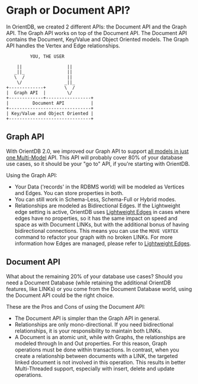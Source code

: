 # Graph or Document API?
In OrientDB, we created 2 different APIs: the Document API and the Graph API. The Graph API works on top of the Document API. The Document API contains the Document, Key/Value and Object Oriented models. The Graph API handles the Vertex and Edge relationships.

``` 
         YOU, THE USER

    ||                 ||
   _||_                ||
   \  /                ||
    \/                _||_
+-------------+       \  /
|  Graph API  |        \/
+-------------+-----------------+
|         Document API          |
+-------------------------------+
| Key/Value and Object Oriented |
+-------------------------------+
```

## Graph API 
With OrientDB 2.0, we improved our Graph API to support [all models in just one Multi-Model](Tutorial-Document-and-graph-model.md) API. This API will probably cover 80% of your database use cases, so it should be your "go to" API, if you're starting with OrientDB.

Using the Graph API:
- Your Data ('records' in the RDBMS world) will be modeled as Vertices and Edges. You can store properties in both.
- You can still work in Schema-Less, Schema-Full or Hybrid modes.
- Relationships are modeled as Bidirectional Edges. If the Lightweight edge setting is active, OrientDB uses [Lightweight Edges](Lightweight-Edges.md) in cases where edges have no properties, so it has the same impact on speed and space as with Document LINKs, but with the additional bonus of having bidirectional connections. This means you can use the `MOVE VERTEX` command to refactor your graph with no broken LINKs. For more information how Edges are managed, please refer to [Lightweight Edges](Lightweight-Edges.md).

## Document API

What about the remaining 20% of your database use cases? Should you need a Document Database (while retaining the additional OrientDB features, like LINKs) or you come from the Document Database world, using the Document API could be the right choice. 

These are the Pros and Cons of using the Document API:

- The Document API is simpler than the Graph API in general.
- Relationships are only mono-directional. If you need bidirectional relationships, it is your responsibility to maintain both LINKs.
- A Document is an atomic unit, while with Graphs, the relationships are modeled through In and Out properties. For this reason, Graph operations must be done within transactions. In contrast, when you create a relationship between documents with a LINK, the targeted linked document is not involved in this operation. This results in better Multi-Threaded support, especially with insert, delete and update operations.